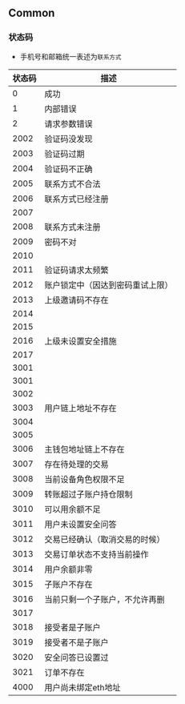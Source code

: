## Common

### 状态码
- 手机号和邮箱统一表述为`联系方式`
  
| 状态码     | 描述 |
| --------- | --------------------------------------- |
| 0         | 成功                                  |
| 1         | 内部错误                      |
| 2         | 请求参数错误        |
| 2002      |  验证码没发现       |
| 2003      | 验证码过期       |
| 2004      | 验证码不正确        |
| 2005      | 联系方式不合法        |
| 2006      | 联系方式已经注册        |
| 2007      |         |
| 2008      | 联系方式未注册        |
| 2009      | 密码不对        |
| 2010      |         |
| 2011      | 验证码请求太频繁        |
| 2012      | 账户锁定中（因达到密码重试上限）        |
| 2013      | 上级邀请码不存在        |
| 2014      |         |
| 2015      |         |
| 2016      | 上级未设置安全措施        |
| 2017      |         |
| 3001      |         |
| 3001      |         |
| 3002      |         |
| 3003      | 用户链上地址不存在 |
| 3004      |         |
| 3005      |         |
| 3006      | 主钱包地址链上不存在 |
| 3007      |  存在待处理的交易       |
| 3008      |  当前设备角色权限不足       |
| 3009      |  转账超过子账户持仓限制       |
| 3010      |   可以用余额不足      |
| 3011      |   用户未设置安全问答      |
| 3012      |   交易已经确认（取消交易的时候）      |
| 3013      |   交易订单状态不支持当前操作     |
| 3014      |  用户余额非零       |
| 3015      |   子账户不存在      |
| 3016      |  当前只剩一个子账户，不允许再删     |
| 3017      |         |
| 3018      |   接受者是子账户      |
| 3019      |   接受者不是子账户      |
| 3020      |   安全问答已设置过      |
| 3021      |   订单不存在      |
| 4000      |   用户尚未绑定eth地址      |




